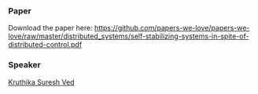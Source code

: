 ### Paper

Download the paper here: https://github.com/papers-we-love/papers-we-love/raw/master/distributed_systems/self-stabilizing-systems-in-spite-of-distributed-control.pdf

### Speaker

[Kruthika Suresh Ved](https://www.linkedin.com/in/ksved/)
